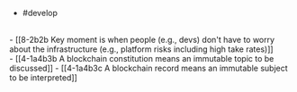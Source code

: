 - #develop
<br>
- [[8-2b2b Key moment is when people (e.g., devs) don't have to worry about the infrastructure (e.g., platform risks including high take rates)]]
<br>
- [[4-1a4b3b A blockchain constitution means an immutable topic to be discussed]]
  - [[4-1a4b3c A blockchain record means an immutable subject to be interpreted]]
